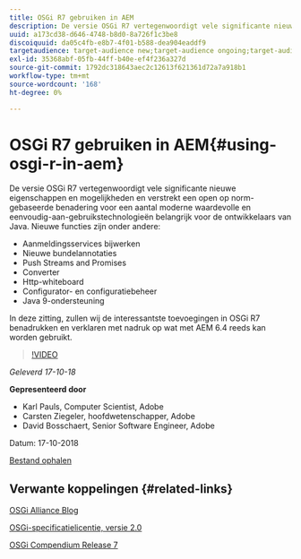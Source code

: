 ```yaml
---
title: OSGi R7 gebruiken in AEM
description: De versie OSGi R7 vertegenwoordigt vele significante nieuwe eigenschappen en mogelijkheden en verstrekt een open op norm-gebaseerde benadering voor een aantal moderne waardevolle en eenvoudig-aan-gebruikstechnologieën belangrijk voor de ontwikkelaars van Java.
uuid: a173cd38-d646-4748-b8d0-8a726f1c3be8
discoiquuid: da05c4fb-e8b7-4f01-b588-dea904eaddf9
targetaudience: target-audience new;target-audience ongoing;target-audience upgrader
exl-id: 35368abf-05fb-44ff-b40e-ef4f236a327d
source-git-commit: 1792dc318643aec2c12613f621361d72a7a918b1
workflow-type: tm+mt
source-wordcount: '168'
ht-degree: 0%

---
```


# OSGi R7 gebruiken in AEM{#using-osgi-r-in-aem}

De versie OSGi R7 vertegenwoordigt vele significante nieuwe eigenschappen en mogelijkheden en verstrekt een open op norm-gebaseerde benadering voor een aantal moderne waardevolle en eenvoudig-aan-gebruikstechnologieën belangrijk voor de ontwikkelaars van Java.  Nieuwe functies zijn onder andere:

* Aanmeldingsservices bijwerken
* Nieuwe bundelannotaties
* Push Streams and Promises
* Converter
* Http-whiteboard
* Configurator- en configuratiebeheer
* Java 9-ondersteuning

In deze zitting, zullen wij de interessantste toevoegingen in OSGi R7 benadrukken en verklaren met nadruk op wat met AEM 6.4 reeds kan worden gebruikt.

>[!VIDEO](https://video.tv.adobe.com/v/25037/?quality=9)

*Geleverd 17-10-18*

**Gepresenteerd door**

* Karl Pauls, Computer Scientist, Adobe
* Carsten Ziegeler, hoofdwetenschapper, Adobe
* David Bosschaert, Senior Software Engineer, Adobe

Datum: 17-10-2018

[Bestand ophalen](assets/aem-gems-osg-r7inaem-10172018.pdf)

## Verwante koppelingen {#related-links}

[OSGi Alliance Blog](https://blog.osgi.org/2018/09/osgi-r7-highlights-blog-series.html)

[OSGi-specificatielicentie, versie 2.0](https://osgi.org/specification/osgi.core/7.0.0/index.html)

[OSGi Compendium Release 7](https://osgi.org/specification/osgi.cmpn/7.0.0/index.html)

<!--
[Get back to the Overview](https://helpx.adobe.com/experience-manager/kt/eseminars/gems/aem-index.html)
-->
